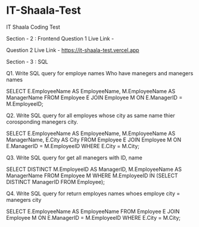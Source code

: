 # IT-Shaala-Test
IT Shaala Coding Test

Section - 2 : Frontend
Question 1 Live Link - 

Question 2 Live Link - https://it-shaala-test.vercel.app

Section - 3 : SQL

Q1. Write SQL query for employe names Who have manegers and manegers names

SELECT 
    E.EmployeeName AS EmployeeName,
    M.EmployeeName AS ManagerName
FROM 
    Employee E
JOIN 
    Employee M
ON 
    E.ManagerID = M.EmployeeID;

Q2. Write SQL query for all employes whose city as same name thier corosponding manegers city.

SELECT 
    E.EmployeeName AS EmployeeName,
    M.EmployeeName AS ManagerName,
    E.City AS City
FROM 
    Employee E
JOIN 
    Employee M
ON 
    E.ManagerID = M.EmployeeID
WHERE 
    E.City = M.City;


Q3. Write SQL query for get all manegers with ID, name

SELECT DISTINCT 
    M.EmployeeID AS ManagerID,
    M.EmployeeName AS ManagerName
FROM 
    Employee M
WHERE 
    M.EmployeeID IN (SELECT DISTINCT ManagerID FROM Employee);

Q4. Write SQL query for return employes names whoes employe city = manegers city

SELECT 
    E.EmployeeName AS EmployeeName
FROM 
    Employee E
JOIN 
    Employee M
ON 
    E.ManagerID = M.EmployeeID
WHERE 
    E.City = M.City;


